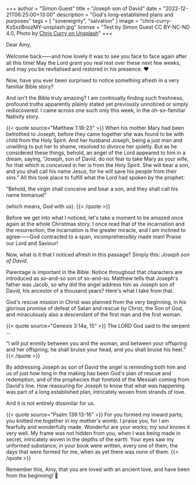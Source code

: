 +++
author = "Simon Guest"
title = "Joseph son of David"
date = "2022-12-21T06:25:00+13:00"
description = "God's long-established plans and purposes"
tags = [ "sovereignty", "salvation" ]
image = "chris-curry-KsSxzBnozMY-unsplash.jpg"
license = "Text by Simon Guest CC BY-NC-ND 4.0, Photo by [Chris Curry on Unsplash](https://unsplash.com/photos/KsSxzBnozMY)"
+++

Dear Amy,

Welcome back⸺and how lovely it was to see you face to face again after all this time! May the Lord grant you real rest over these next few weeks, and may you be revitalised and restored in his presence. ❤️

Now, have you ever been surprised to notice something afresh in a very familiar Bible story?

And isn't the Bible truly amazing? I am continually finding such freshness, profound truths apparently plainly stated yet previously unnoticed or simply rediscovered. I came across one such only this week, in the oh-so-familiar Nativity story.

{{< quote source="Matthew 1:18-23" >}}
When his mother Mary had been betrothed to Joseph, before they came together she was found to be with child from the Holy Spirit. And her husband Joseph, being a just man and unwilling to put her to shame, resolved to divorce her quietly. But as he considered these things, behold, an angel of the Lord appeared to him in a dream, saying, “Joseph, son of David, do not fear to take Mary as your wife, for that which is conceived in her is from the Holy Spirit. She will bear a son, and you shall call his name Jesus, for he will save his people from their sins.” All this took place to fulfill what the Lord had spoken by the prophet:

“Behold, the virgin shall conceive and bear a son,
and they shall call his name Immanuel”

(which means, God with us).
{{< /quote >}}

Before we get into what I noticed, let's take a moment to be amazed once again at the whole Christmas story. I once read that of the incarnation and the resurrection, the incarnation is the greater miracle, and I am inclined to agree⸺God contracted to a span, incomprehensibly made man! Praise our Lord and Saviour!

Now, what is it that I noticed afresh in this passage? Simply this: _Joseph son of David_.

Parentage is important in the Bible. Notice throughout that characters are introduced as so-and-so son of so-and-so. Matthew tells that Joseph's father was Jacob, so why did the angel address him as Joseph son of David, his ancestor of a thousand years? Here's what I take from that.

God's rescue mission in Christ was planned from the very beginning, in his glorious promise of defeat of Satan and rescue by Christ, the Son of God, and miraculously also a descendant of the first man and the first woman.

{{< quote source="Genesis 3:14a, 15" >}}
The LORD God said to the serpent ...

“I will put enmity between you and the woman,
and between your offspring and her offspring;
he shall bruise your head, and you shall bruise his heel.”
{{< /quote >}}

By addressing Joseph as son of David the angel is reminding both him and us of just how long in the making has been God's plan of rescue and redemption, and of the prophecies that foretold of the Messiah coming from David's line. How reassuring for Joseph to know that what was happening was part of a long established plan, intricately woven from strands of love.

And it is not entirely dissimilar for us.

{{< quote source="Psalm 139:13-16" >}}
For you formed my inward parts; you knitted me together in my mother's womb. I praise you, for I am fearfully and wonderfully made. Wonderful are your works; my soul knows it very well. My frame was not hidden from you, when I was being made in secret, intricately woven in the depths of the earth. Your eyes saw my unformed substance; in your book were written, every one of them, the days that were formed for me, when as yet there was none of them.
{{< /quote >}}

Remember this, Amy, that you are loved with an ancient love, and have been from the beginning! 🙏
